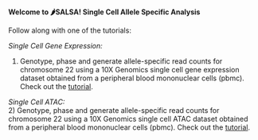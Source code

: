 **Welcome to 🌶️SALSA! Single Cell Allele Specific Analysis**


Follow along with one of the tutorials:

*Single Cell Gene Expression:* </br>
1) Genotype, phase and generate allele-specific read counts for chromosome 22 using a 10X Genomics single cell gene expression dataset obtained from a peripheral blood mononuclear cells (pbmc). Check out the [tutorial](https://github.com/p4rkerw/SALSA/tree/main/Tutorials/single_cell_gex).

*Single Cell ATAC:* </br>
2) Genotype, phase and generate allele-specific read counts for chromosome 22 using a 10X Genomics single cell ATAC dataset obtained from a peripheral blood mononuclear cells (pbmc). Check out the [tutorial](https://github.com/p4rkerw/SALSA/tree/main/Tutorials/single_cell_atac).

